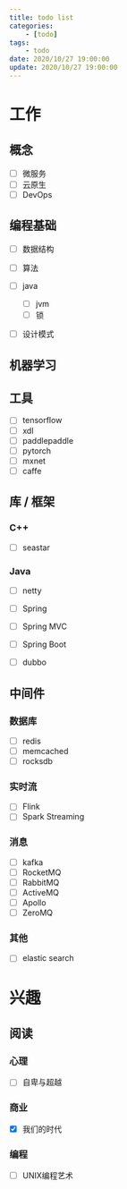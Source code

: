 ```yaml
---
title: todo list
categories: 
	- [todo]
tags:
	- todo
date: 2020/10/27 19:00:00
update: 2020/10/27 19:00:00
---
```


# 工作

## 概念

- [ ] 微服务
- [ ] 云原生
- [ ] DevOps

## 编程基础

- [ ] 数据结构

- [ ] 算法

- [ ] java
  - [ ] jvm
  - [ ] 锁
- [ ] 设计模式

## 机器学习

## 工具

- [ ] tensorflow
- [ ] xdl
- [ ] paddlepaddle
- [ ] pytorch
- [ ] mxnet
- [ ] caffe

## 库 / 框架

### C++

- [ ] seastar

### Java

- [ ] netty
- [ ] Spring
- [ ] Spring MVC
- [ ] Spring Boot
- [ ] dubbo


## 中间件

### 数据库

- [ ] redis
- [ ] memcached
- [ ] rocksdb

### 实时流

- [ ] Flink
- [ ] Spark Streaming

### 消息

- [ ] kafka
- [ ] RocketMQ
- [ ] RabbitMQ
- [ ] ActiveMQ
- [ ] Apollo
- [ ] ZeroMQ

### 其他

- [ ] elastic search

# 兴趣

## 阅读

### 心理

- [ ] 自卑与超越

### 商业

- [x] 我们的时代

### 编程

- [ ] UNIX编程艺术